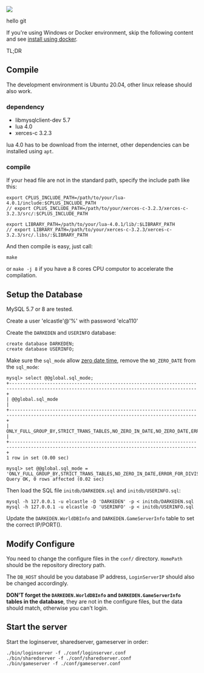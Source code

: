 ![](https://user-images.githubusercontent.com/1420062/121156821-a0d86180-c87b-11eb-9b41-4d75940f2d88.png)

hello git

If you're using Windows or Docker environment, skip the following content and see [install using docker](./docker_install.md).

TL;DR

## Compile

The development environment is Ubuntu 20.04, other linux release should also work.

### dependency

- libmysqlclient-dev 5.7
- lua 4.0
- xerces-c 3.2.3

lua 4.0 has to be download from the internet, other dependencies can be installed using `apt`.

### compile

If your head file are not in the standard path, specify the include path like this:

```
export CPLUS_INCLUDE_PATH=/path/to/your/lua-4.0.1/include:$CPLUS_INCLUDE_PATH
// export CPLUS_INCLUDE_PATH=/path/to/your/xerces-c-3.2.3/xerces-c-3.2.3/src/:$CPLUS_INCLUDE_PATH

export LIBRARY_PATH=/path/to/your/lua-4.0.1/lib/:$LIBRARY_PATH
// export LIBRARY_PATH=/path/to/your/xerces-c-3.2.3/xerces-c-3.2.3/src/.libs/:$LIBRARY_PATH
```

And then compile is easy, just call:

	make

or `make -j 8` if you have a 8 cores CPU computor to accelerate the compilation.

## Setup the Database

MySQL 5.7 or 8 are tested.

Create a user 'elcastle'@'%' with password 'elca110'

Create the `DARKEDEN` and `USERINFO` database:

```
create database DARKEDEN;
create database USERINFO;
```

Make sure the `sql_mode` allow [zero date time](https://github.com/opendarkeden/server/issues/5), remove the `NO_ZERO_DATE` from the `sql_mode`:

```
mysql> select @@global.sql_mode;
+-------------------------------------------------------------------------------------------------------------------------------------------+
| @@global.sql_mode                                                                                                                         |
+-------------------------------------------------------------------------------------------------------------------------------------------+
| ONLY_FULL_GROUP_BY,STRICT_TRANS_TABLES,NO_ZERO_IN_DATE,NO_ZERO_DATE,ERROR_FOR_DIVISION_BY_ZERO,NO_AUTO_CREATE_USER,NO_ENGINE_SUBSTITUTION |
+-------------------------------------------------------------------------------------------------------------------------------------------+
1 row in set (0.00 sec)

mysql> set @@global.sql_mode = 'ONLY_FULL_GROUP_BY,STRICT_TRANS_TABLES,NO_ZERO_IN_DATE,ERROR_FOR_DIVISION_BY_ZERO,NO_AUTO_CREATE_USER,NO_ENGINE_SUBSTITUTION';
Query OK, 0 rows affected (0.02 sec)
```

Then load the SQL file `initdb/DARKEDEN.sql` and `initdb/USERINFO.sql`:

```
mysql -h 127.0.0.1 -u elcastle -D 'DARKEDEN' -p < initdb/DARKEDEN.sql
mysql -h 127.0.0.1 -u elcastle -D 'USERINFO' -p < initdb/USERINFO.sql
```

Update the `DARKEDEN.WorldDBInfo` and `DARKEDEN.GameServerInfo` table to set the correct IP/PORT().

## Modify Configure

You need to change the configure files in the `conf/` directory.
`HomePath` should be the repository directory path.

The `DB_HOST` should be you database IP address, `LoginServerIP` should also be changed accordingly.

**DON'T forget the `DARKEDEN.WorldDBInfo` and `DARKEDEN.GameServerInfo` tables in the database**, they are not in the configure files, but the data should match, otherwise you can't login.

## Start the server

Start the loginserver, sharedserver, gameserver in order:

```
./bin/loginserver -f ./conf/loginserver.conf
./bin/sharedserver -f ./conf/sharedserver.conf
./bin/gameserver -f ./conf/gameserver.conf
```

